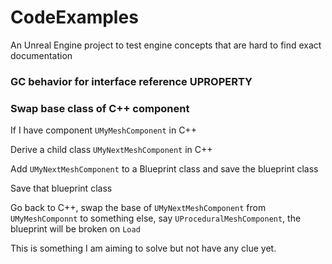 # CodeExamples
An Unreal Engine project to test engine concepts that are hard to find exact documentation



### GC behavior for interface reference UPROPERTY

### Swap base class of C++ component

If I have component `UMyMeshComponent` in C++

Derive a child class `UMyNextMeshComponent` in C++

Add `UMyNextMeshComponent` to a Blueprint class and save the blueprint class

Save that blueprint class 

Go back to C++, swap the base of `UMyNextMeshComponent` from `UMyMeshComponnt` to something else, say `UProceduralMeshComponent`, the blueprint will be broken on `Load`

This is something I am aiming to solve but not have any clue yet.